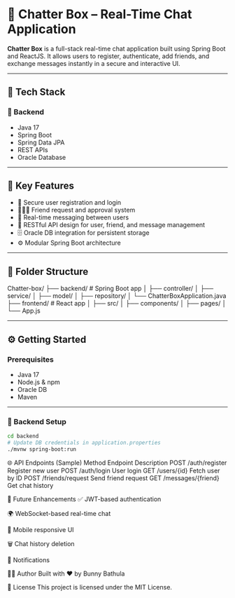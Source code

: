 # 💬 Chatter Box – Real-Time Chat Application

**Chatter Box** is a full-stack real-time chat application built using Spring Boot and ReactJS. It allows users to register, authenticate, add friends, and exchange messages instantly in a secure and interactive UI.

---

## 🚀 Tech Stack

### 🔧 Backend
- Java 17
- Spring Boot
- Spring Data JPA
- REST APIs
- Oracle Database

---

## 🔑 Key Features

- 🔐 Secure user registration and login
- 🧑‍🤝‍🧑 Friend request and approval system
- 💬 Real-time messaging between users
- 📃 RESTful API design for user, friend, and message management
- 🗄️ Oracle DB integration for persistent storage
- ⚙️ Modular Spring Boot architecture

---

## 📁 Folder Structure

Chatter-box/
├── backend/ # Spring Boot app
│ ├── controller/
│ ├── service/
│ ├── model/
│ ├── repository/
│ └── ChatterBoxApplication.java
├── frontend/ # React app
│ ├── src/
│ ├── components/
│ ├── pages/
│ └── App.js


---

## ⚙️ Getting Started

### Prerequisites
- Java 17
- Node.js & npm
- Oracle DB
- Maven

---

### 🧪 Backend Setup

```bash
cd backend
# Update DB credentials in application.properties
./mvnw spring-boot:run
```

🌐 API Endpoints (Sample)
Method	Endpoint	Description
POST	/auth/register	Register new user
POST	/auth/login	User login
GET	/users/{id}	Fetch user by ID
POST	/friends/request	Send friend request
GET	/messages/{friend}	Get chat history

🔮 Future Enhancements
✅ JWT-based authentication

🌍 WebSocket-based real-time chat

📱 Mobile responsive UI

🗑️ Chat history deletion

🔔 Notifications


👨‍💻 Author
Built with ❤️ by Bunny Bathula

📜 License
This project is licensed under the MIT License.
